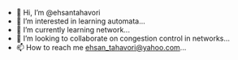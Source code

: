 - 👋 Hi, I’m @ehsantahavori
- 👀 I’m interested in learning automata...
- 🌱 I’m currently learning network...
- 💞️ I’m looking to collaborate on congestion control in networks...
- 📫 How to reach me ehsan_tahavori@yahoo.com...

<!---
ehsantahavori/ehsantahavori is a ✨ special ✨ repository because its `README.md` (this file) appears on your GitHub profile.
You can click the Preview link to take a look at your changes.
--->
